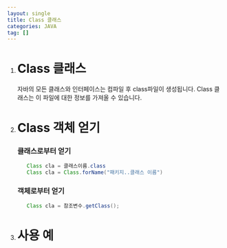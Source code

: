 ```yaml
---
layout: single
title: Class 클래스
categories: JAVA
tag: []
---
```


1. # Class 클래스
   자바의 모든 클래스와 인터페이스는 컴파일 후 class파일이 생성됩니다. Class 클래스는 이 파일에 대한 정보를 가져올 수 있습니다.   

1. # Class 객체 얻기   

   ### 클래스로부터 얻기   
   ```java
      Class cla = 클래스이름.class
      Class cla = Class.forName("패키지..클래스 이름")
   ```   

   ### 객체로부터 얻기   
   ```java
      Class cla = 참조변수.getClass();
   ```

1. # 사용 예
     
